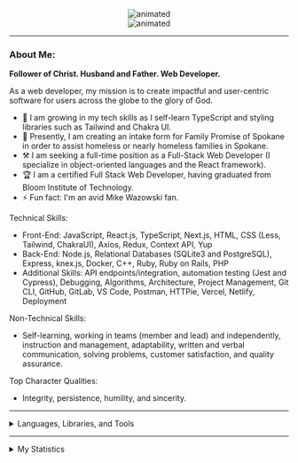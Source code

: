 <style>
  .desktop-image {
  display: block;
  }
.mobile-image {
  display: none;
}

@media(max-width: 768px) {
  .desktop-image {
    display: none;
  }
  .mobile-image {
    display: block;
  }
}
</style>

<div align="center" className="desktop-image">
  <img src="https://github.com/troycaselli/troycaselli-public/blob/main/github-banner.gif" alt="animated" />
</div>
<div align="center" className="mobile-image">
  <img src="https://github.com/troycaselli/troycaselli-public/blob/main/github-banner-low.gif" alt="animated" />
</div>

----

<h3>About Me:</h3>
<b>Follower of Christ. Husband and Father. Web Developer.</b>

As a web developer, my mission is to create impactful and user-centric software for users across the globe to the glory of God.

- 🌱 I am growing in my tech skills as I self-learn TypeScript and styling libraries such as Tailwind and Chakra UI.
- 🔭 Presently, I am creating an intake form for Family Promise of Spokane in order to assist homeless or nearly homeless families in Spokane.
- ⚒️ I am seeking a full-time position as a Full-Stack Web Developer (I specialize in object-oriented languages and the React framework).
- 🏆 I am a certified Full Stack Web Developer, having graduated from Bloom Institute of Technology.
- ⚡ Fun fact: I'm an avid Mike Wazowski fan.

Technical Skills:
- Front-End: JavaScript, React.js, TypeScript, Next.js, HTML, CSS (Less, Tailwind, ChakraUI), Axios, Redux, Context API, Yup
- Back-End: Node.js, Relational Databases (SQLite3 and PostgreSQL), Express, knex.js, Docker, C++, Ruby, Ruby on Rails, PHP
- Additional Skills: API endpoints/integration, automation testing (Jest and Cypress), Debugging, Algorithms, Architecture, Project Management, Git CLI, GitHub, GitLab, VS Code, Postman, HTTPie, Vercel, Netlify, Deployment

Non-Technical Skills:
- Self-learning, working in teams (member and lead) and independently, instruction and management, adaptability, written and verbal communication, solving problems, customer satisfaction, and quality assurance.

Top Character Qualities:
- Integrity, persistence, humility, and sincerity.

---

<details>
  <summary>Languages, Libraries, and Tools</summary>
  <div align='center'>
    <h3>Languages and Libraries:</h3>
    <div>
      <img src='https://github.com/devicons/devicon/blob/master/icons/c/c-original.svg' alt='c icon' height='40px' width='auto'/>
      <img src='https://github.com/devicons/devicon/blob/master/icons/javascript/javascript-original.svg' alt='javascript icon' height='40px' width='auto'/>
      <img src='https://github.com/devicons/devicon/blob/master/icons/typescript/typescript-original.svg' alt='typescript icon' height='40px' width='auto'/>
      <img src='https://github.com/devicons/devicon/blob/master/icons/react/react-original-wordmark.svg' alt='react icon' height='40px' width='auto'/>
      <img src='https://github.com/devicons/devicon/blob/master/icons/nextjs/nextjs-original.svg' alt='next.js' height='40px' width='auto'/>
      <img src='https://github.com/devicons/devicon/blob/master/icons/redux/redux-original.svg' alt='redux icon' height='40px' width='auto'/>
      <img src='https://github.com/devicons/devicon/blob/master/icons/html5/html5-original-wordmark.svg' alt='html icon' height='40px' width='auto'/>
      <img src='https://github.com/devicons/devicon/blob/master/icons/css3/css3-original-wordmark.svg' alt='css icon' height='40px' width='auto'/>
      <img src='https://github.com/devicons/devicon/blob/master/icons/less/less-plain-wordmark.svg' alt='less' height='40px' width='auto'/>
      <img src='https://github.com/devicons/devicon/blob/master/icons/tailwindcss/tailwindcss-plain.svg' alt='tailwind css' height='40px' width='auto'/>
      <img src='https://github.com/devicons/devicon/blob/master/icons/nodejs/nodejs-original.svg' alt='nodejs icon' height='40px' width='auto'/>
      <img src='https://github.com/devicons/devicon/blob/master/icons/express/express-original.svg' alt='express icon' height='40px' width='auto'/>
      <img src='https://github.com/devicons/devicon/blob/master/icons/sqlite/sqlite-original.svg' alt='sqlite icon' height='40px' width='auto'/>
      <img src='' alt='' height='40px' width='auto'/>
      <img src='' alt='' height='40px' width='auto'/>
      <img src='' alt='' height='40px' width='auto'/>
    </div>
    <h3>Tools:</h3>
    <div>
      <img src='https://github.com/devicons/devicon/blob/master/icons/github/github-original-wordmark.svg' alt='github icon' height='40px' width='auto'/>
      <img src='https://github.com/devicons/devicon/blob/master/icons/gitlab/gitlab-original.svg' alt='gitlab' height='40px' width='auto'/>
      <img src='https://github.com/devicons/devicon/blob/master/icons/vscode/vscode-original-wordmark.svg' alt='vs code icon' height='40px' width='auto'/>
      <img src='https://github.com/devicons/devicon/blob/master/icons/slack/slack-original.svg' alt='slack icon' height='40px' width='auto'/>
      <img src='https://github.com/devicons/devicon/blob/master/icons/codepen/codepen-plain.svg' alt='codepen icon' height='40px' width='auto'/>
      <img src='https://github.com/cypress-io/cypress-icons/blob/master/src/logo/cypress-io-logo-round.svg' alt='cypress icon' height='40px' width='auto'/>
      <img src='https://github.com/devicons/devicon/blob/master/icons/docker/docker-plain.svg' alt='docker' height='40px' width='auto'/>
      <img src='' alt='' height='40px' width='auto'/>
    </div>
  </div>
  <br />
  <br />
</details>
 
 ---
 
<details>
  <summary>My Statistics</summary>
  <div align='center'>
    <img src='http://github-readme-streak-stats.herokuapp.com?user=troycaselli&theme=dark&background=000000)'/>
    <!-- <img src='https://github-readme-stats.vercel.app/api?username=troycaselli&layout=compact&theme=vision-friendly-dark'/> -->
    <!-- <img src='https://github-readme-stats.vercel.app/api/top-langs/?username=troycaselli&layout=compact&theme=vision-friendly-dark'/> -->
  </div>
</details>
